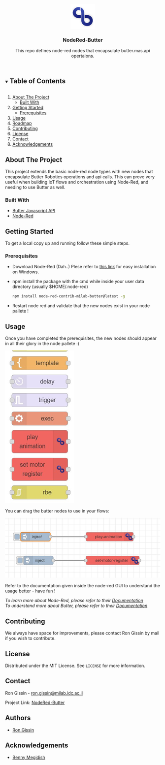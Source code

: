 
<!-- PROJECT LOGO -->
<br />
<p align="center">
  <a href="https://github.com/idc-milab/NodeRed-Butter/">
    <img src="icons/butter-logo.png" alt="Logo" width="80" height="80">
  </a>

  <h3 align="center">NodeRed-Butter</h3>

  <p align="center">
    This repo defines node-red nodes that encapsulate butter.mas.api opertaions.
    <br />
    <br />
  </p>
</p>



<!-- TABLE OF CONTENTS -->
<details open="open">
  <summary><h2 style="display: inline-block">Table of Contents</h2></summary>
  <ol>
    <li>
      <a href="#about-the-project">About The Project</a>
      <ul>
        <li><a href="#built-with">Built With</a></li>
      </ul>
    </li>
    <li>
      <a href="#getting-started">Getting Started</a>
      <ul>
        <li><a href="#prerequisites">Prerequisites</a></li>
      </ul>
    </li>
    <li><a href="#usage">Usage</a></li>
    <li><a href="#roadmap">Roadmap</a></li>
    <li><a href="#contributing">Contributing</a></li>
    <li><a href="#license">License</a></li>
    <li><a href="#contact">Contact</a></li>
    <li><a href="#acknowledgements">Acknowledgements</a></li>
  </ol>
</details>



<!-- ABOUT THE PROJECT -->
## About The Project

This project extends the basic node-red node types with new nodes that encapsulate Butter Robotics operations and api calls.
This can prove very useful when building IoT flows and orchestration using Node-Red, and needing to use Butter as well.


### Built With

* [Butter Javascript API](https://github.com/butter-robotics/Butter.MAS.JavascriptAPI)
* [Node-Red](https://nodered.org/)

<!-- GETTING STARTED -->
## Getting Started

To get a local copy up and running follow these simple steps.

### Prerequisites

* Download Node-Red (Dah..)
  Plese refer to [this link](https://nodered.org/docs/getting-started/windows) for easy installation on Windows.
  
* npm install the package with the cmd while inside your user data directory (usually $HOME/.node-red)
  ```sh
  npm install node-red-contrib-milab-butter@latest -g
  ```
* Restart node red and validate that the new nodes exist in your node pallete !


<!-- USAGE EXAMPLES -->
## Usage

Once you have completed the prerequisites, the new nodes should appear in all their glory in the node pallete :)

![pallete pic](readme-resources/pallete-example.jpg?raw=true)

You can drag the butter nodes to use in your flows:

![flow pic](readme-resources/flow-example.jpg?raw=true)

Refer to the documentation given inside the node-red GUI to understand the usage better - have fun !


_To learn more about Node-Red, please refer to their [Documentation](https://nodered.org/docs/)_\
_To understand more about Butter, please refer to their [Documentation](https://github.com/butter-robotics/Butter.MAS.JavascriptAPI)_


<!-- CONTRIBUTING -->
## Contributing

We always have space for improvements, please contact Ron Gissin by mail if you wish to contribute.

<!-- LICENSE -->
## License

Distributed under the MIT License. See `LICENSE` for more information.



<!-- CONTACT -->
## Contact

Ron Gissin - ron.gissin@milab.idc.ac.il

Project Link: [NodeRed-Butter](https://github.com/idc-milab/NodeRed-Butter)


## Authors

* [Ron Gissin](https://github.com/RonGissin)


<!-- ACKNOWLEDGEMENTS -->
## Acknowledgements

* [Benny Megidish](https://github.com/bennymeg)



